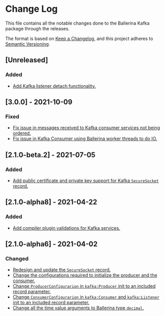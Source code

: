 # Change Log
This file contains all the notable changes done to the Ballerina Kafka package through the releases.

The format is based on [Keep a Changelog](https://keepachangelog.com/en/1.0.0/), and this project adheres to [Semantic Versioning](https://semver.org/spec/v2.0.0.html).

## [Unreleased]

### Added

- [Add Kafka listener detach functionality.](https://github.com/ballerina-platform/ballerina-standard-library/issues/2211)

## [3.0.0] - 2021-10-09

### Fixed
- [Fix issue in messages received to Kafka consumer services not being ordered.](https://github.com/ballerina-platform/ballerina-standard-library/issues/1698)
- [Fix issue in Kafka Consumer using Ballerina worker threads to do IO.](https://github.com/ballerina-platform/ballerina-standard-library/issues/1694)

## [2.1.0-beta.2] - 2021-07-05

### Added

- [Add public certificate and private key support for Kafka `SecureSocket` record.](https://github.com/ballerina-platform/ballerina-standard-library/issues/1469)

## [2.1.0-alpha8] - 2021-04-22

### Added

- [Add compiler plugin validations for Kafka services.](https://github.com/ballerina-platform/ballerina-standard-library/issues/1237)


## [2.1.0-alpha6] - 2021-04-02

### Changed
- [Redesign and update the `SecureSocket` record.](https://github.com/ballerina-platform/ballerina-standard-library/issues/1177)
- [Change the configurations required to initialize the producer and the consumer.](https://github.com/ballerina-platform/ballerina-standard-library/issues/1177)
- [Change `ProducerConfigurarion` in `kafka:Producer` init to an included record parameter.](https://github.com/ballerina-platform/ballerina-standard-library/issues/1177)
- [Change `ConsumerConfigurarion` in `kafka:Consumer` and `kafka:Listener` init to an included record parameter.](https://github.com/ballerina-platform/ballerina-standard-library/issues/1177)
- [Change all the time value arguments to Ballerina type `decimal`.](https://github.com/ballerina-platform/ballerina-standard-library/issues/1177)
